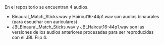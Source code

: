 En el repositorio se encuentran 4 audios. 
 - Binaural_Match_Sticks.wav y Haircut16-44p1.wav son audios binaurales (para escuchar con auriculares)
 - JBLBinaural_Match_Sticks.wav y JBLHaircut16-44p1.wav son las versiones de los audios anteriores procesadas para ser reproducidas con el JBL Flip 4.
